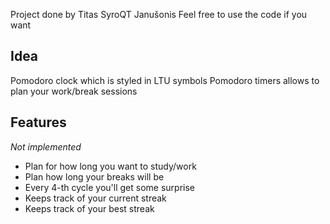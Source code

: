 Project done by Titas SyroQT Janušonis
Feel free to use the code if you want

## Idea

Pomodoro clock which is styled in LTU symbols
Pomodoro timers allows to plan your work/break sessions

## Features

_Not implemented_

- Plan for how long you want to study/work
- Plan how long your breaks will be
- Every 4-th cycle you'll get some surprise
- Keeps track of your current streak
- Keeps track of your best streak
